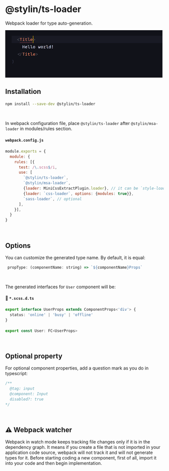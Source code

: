 # @stylin/ts-loader

Webpack loader for type auto-generation.

<img src="./typing-support.gif" width="500px"/>
<br/>

## Installation
```sh
npm install --save-dev @stylin/ts-loader
```
<br/>

In webpack configuration file, place `@stylin/ts-loader` after `@stylin/msa-loader` in modules/rules section.

#### `webpack.config.js`
```js
module.exports = {
  module: {
    rules: [{
      test: /\.scss$/i,
      use: [
        `@stylin/ts-loader`,
        `@stylin/msa-loader`,
        {loader: MiniCssExtractPlugin.loader}, // it can be `style-loader`
        {loader: `css-loader`, options: {modules: true}},
        `sass-loader`, // optional
      ],
    }],
  }
}
```
<br/>

## Options
You can customize the generated type name. By default, it is equal:
```js
 propType: (componentName: string) => `${componentName}Props`
```
<br/>

The generated interfaces for `User` component will be:
#### 💅 `*.scss.d.ts`
```ts
export interface UserProps extends ComponentProps<'div'> {
  status: 'online' | 'busy' | 'offline'
}

export const User: FC<UserProps>
```
<br/>

## Optional property
For optional component properties, add a question mark as you do in typescript:

```scss
/**
  @tag: input
  @component: Input
  disabled?: true
*/
```
<br/>

## ⚠ Webpack watcher
Webpack in watch mode keeps tracking file changes only if it is in the dependency graph. It means if you create a file that is not imported in your application code source, webpack will not track it and will not generate types for it. Before starting coding a new component, first of all, import it into your code and then begin implementation.
<br/>
<br/>
